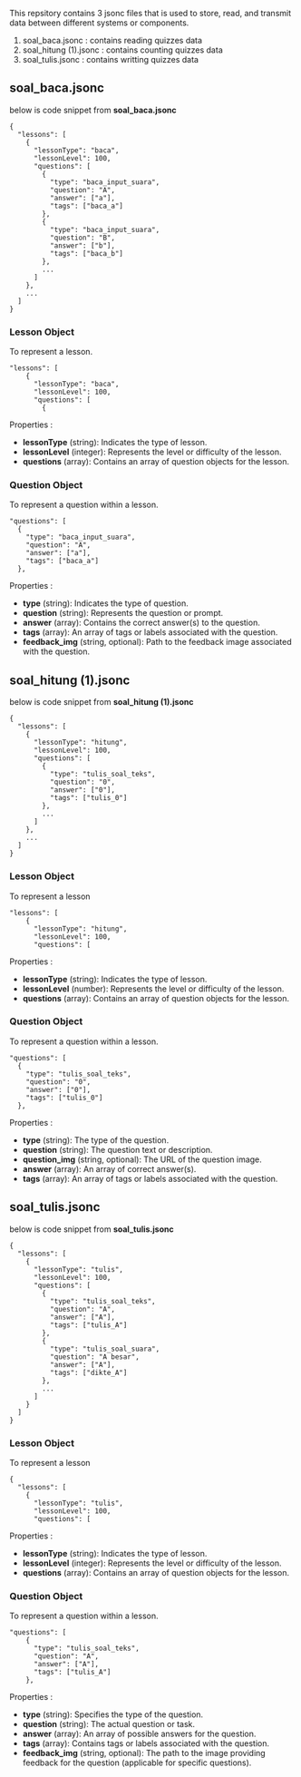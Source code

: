 This repsitory contains 3 jsonc files that is used to store, read, and transmit data between different systems or components.
1. soal_baca.jsonc : contains reading quizzes data
2. soal_hitung (1).jsonc : contains counting quizzes data
3. soal_tulis.jsonc : contains writting quizzes data
## soal_baca.jsonc
below is code snippet from **soal_baca.jsonc**
```
{
  "lessons": [
    {
      "lessonType": "baca",
      "lessonLevel": 100,
      "questions": [
        {
          "type": "baca_input_suara",
          "question": "A",
          "answer": ["a"],
          "tags": ["baca_a"]
        },
        {
          "type": "baca_input_suara",
          "question": "B",
          "answer": ["b"],
          "tags": ["baca_b"]
        },
        ...
      ]
    },
    ...
  ]
}
```

### Lesson Object
To represent a lesson.
```
"lessons": [
    {
      "lessonType": "baca",
      "lessonLevel": 100,
      "questions": [
        {
```
Properties : 
- **lessonType** (string): Indicates the type of lesson.
- **lessonLevel** (integer): Represents the level or difficulty of the lesson.
- **questions** (array): Contains an array of question objects for the lesson.

### Question Object
To represent a question within a lesson.
```
"questions": [
  {
    "type": "baca_input_suara",
    "question": "A",
    "answer": ["a"],
    "tags": ["baca_a"]
  },
```
Properties :
- **type** (string): Indicates the type of question.
- **question** (string): Represents the question or prompt.
- **answer** (array): Contains the correct answer(s) to the question.
- **tags** (array): An array of tags or labels associated with the question.
- **feedback_img** (string, optional): Path to the feedback image associated with the question.

## soal_hitung (1).jsonc
below is code snippet from **soal_hitung (1).jsonc**
```
{
  "lessons": [
    {
      "lessonType": "hitung",
      "lessonLevel": 100,
      "questions": [
        {
          "type": "tulis_soal_teks",
          "question": "0",
          "answer": ["0"],
          "tags": ["tulis_0"]
        },
        ...
      ]
    },
    ...
  ]
}
```

### Lesson Object
To represent a lesson
```
"lessons": [
    {
      "lessonType": "hitung",
      "lessonLevel": 100,
      "questions": [
```
Properties :
- **lessonType** (string): Indicates the type of lesson.
- **lessonLevel** (number): Represents the level or difficulty of the lesson.
- **questions** (array): Contains an array of question objects for the lesson.

### Question Object
To represent a question within a lesson.
```
"questions": [
  {
    "type": "tulis_soal_teks",
    "question": "0",
    "answer": ["0"],
    "tags": ["tulis_0"]
  },
```
Properties :
- **type** (string): The type of the question.
- **question** (string): The question text or description.
- **question_img** (string, optional): The URL of the question image.
- **answer** (array): An array of correct answer(s).
- **tags** (array): An array of tags or labels associated with the question.

## soal_tulis.jsonc
below is code snippet from **soal_tulis.jsonc**
```
{
  "lessons": [
    {
      "lessonType": "tulis",
      "lessonLevel": 100,
      "questions": [
        {
          "type": "tulis_soal_teks",
          "question": "A",
          "answer": ["A"],
          "tags": ["tulis_A"]
        },
        {
          "type": "tulis_soal_suara",
          "question": "A besar",
          "answer": ["A"],
          "tags": ["dikte_A"]
        },
        ...
      ]
    }
  ]
}
```

### Lesson Object
To represent a lesson
```
{
  "lessons": [
    {
      "lessonType": "tulis",
      "lessonLevel": 100,
      "questions": [
```
Properties :
- **lessonType** (string): Indicates the type of lesson.
- **lessonLevel** (integer): Represents the level or difficulty of the lesson.
- **questions** (array): Contains an array of question objects for the lesson.

### Question Object
To represent a question within a lesson.
```
"questions": [
    {
      "type": "tulis_soal_teks",
      "question": "A",
      "answer": ["A"],
      "tags": ["tulis_A"]
    },
```
Properties :
- **type** (string): Specifies the type of the question.
- **question** (string): The actual question or task.
- **answer** (array): An array of possible answers for the question.
- **tags** (array): Contains tags or labels associated with the question.
- **feedback_img** (string, optional): The path to the image providing feedback for the question (applicable for specific questions).
